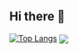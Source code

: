 ## Hi there 👋
[![Top Langs](https://github-readme-stats.vercel.app/api/top-langs/?username=SouthernPenguin)](https://github.com/anuraghazra/github-readme-stats)
<a href="https://github.com/AZCodingAccount" target="_blank"><img  align=center src="https://img.shields.io/badge/掘金-博客-%231677ff?style=flat"/></a>
